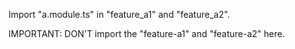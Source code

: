 Import "a.module.ts" in "feature_a1" and "feature_a2".

IMPORTANT: DON'T import the "feature-a1" and "feature-a2" here.
